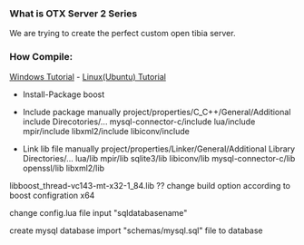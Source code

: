 ### What is OTX Server 2 Series
We are trying to create the perfect custom open tibia server.

### How Compile:
[Windows Tutorial](https://github.com/mattyx14/otxserver/wiki/Compilling-on-Windows) - [Linux(Ubuntu) Tutorial](https://github.com/mattyx14/otxserver/wiki/Compiling-OTX2-on-Ubuntu)

- Install-Package 
boost

- Include package manually
project/properties/C_C++/General/Additional include Direcotories/...
mysql-connector-c/include
lua/include
mpir/include
libxml2/include
libiconv/include


- Link lib file manually
project/properties/Linker/General/Additional Library Directories/... 
lua/lib
mpir/lib
sqlite3/lib
libiconv/lib
mysql-connector-c/lib
openssl/lib
libxml2/lib

libboost_thread-vc143-mt-x32-1_84.lib  ??
change build option according to boost configration x64

change config.lua file
input "sqldatabasename"

create mysql database
import "schemas/mysql.sql" file to database